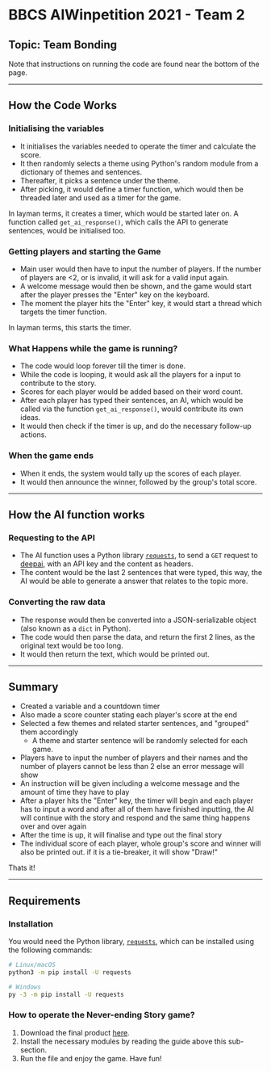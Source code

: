 # BBCS AIWinpetition 2021 - Team 2

## **Topic**: Team Bonding
Note that instructions on running the code are found near the bottom of the page.

---
## How the Code Works

### Initialising the variables
- It initialises the variables needed to operate the timer and calculate the score.
- It then randomly selects a theme using Python's random module from a dictionary of themes and sentences.
- Thereafter, it picks a sentence under the theme.
- After picking, it would define a timer function, which would then be threaded later and used as a timer for the game.

In layman terms, it creates a timer, which would be started later on.
A function called ``get_ai_response()``, which calls the API to generate sentences, would be initialised too.

### Getting players and starting the Game
- Main user would then have to input the number of players. If the number of players are <2, or is invalid, it will ask for a valid input again.
- A welcome message would then be shown, and the game would start after the player presses the "Enter" key on the keyboard.
- The moment the player hits the "Enter" key, it would start a thread which targets the timer function.

In layman terms, this starts the timer.

### What Happens while the game is running?
- The code would loop forever till the timer is done.
- While the code is looping, it would ask all the players for a input to contribute to the story.
- Scores for each player would be added based on their word count.
- After each player has typed their sentences, an AI, which would be called via the function ``get_ai_response()``, would contribute its own ideas.
- It would then check if the timer is up, and do the necessary follow-up actions.

### When the game ends
- When it ends, the system would tally up the scores of each player.
- It would then announce the winner, followed by the group's total score.

---
## How the AI function works

### Requesting to the API
- The AI function uses a Python library [``requests``](https://pypi.org/project/requests/), to send a ``GET`` request to [deepai](https://api.deepai.org/api/text-generator), with an API key and the content as headers.
- The content would be the last 2 sentences that were typed, this way, the AI would be able to generate a answer that relates to the topic more.

### Converting the raw data
- The response would then be converted into a JSON-serializable object (also known as a ``dict`` in Python).
- The code would then parse the data, and return the first 2 lines, as the original text would be too long.
- It would then return the text, which would be printed out.

---
## Summary

- Created a variable and a countdown timer
- Also made a score counter stating each player's score at the end
- Selected a few themes and related starter sentences, and "grouped" them accordingly
    - A theme and starter sentence will be randomly selected for each game.
- Players have to input the number of players and their names and the number of players cannot be less than 2 else an error message will show
- An instruction will be given including a welcome message and the amount of time they have to play
- After a player hits the "Enter" key, the timer will begin and each player has to input a word and after all of them have finished inputting, the AI will continue with the story and respond and the same thing happens over and over again
- After the time is up, it will finalise and type out the final story
- The individual score of each player, whole group's score and winner will also be printed out. if it is a tie-breaker, it will show "Draw!"

Thats it!

---
## Requirements

### Installation
You would need the Python library, [``requests``](https://pypi.org/project/requests/), which can be installed using the following commands:

```sh
# Linux/macOS
python3 -m pip install -U requests

# Windows
py -3 -m pip install -U requests
```

### How to operate the Never-ending Story game?
1. Download the final product [here]().
2. Install the necessary modules by reading the guide above this sub-section.
3. Run the file and enjoy the game. Have fun!
